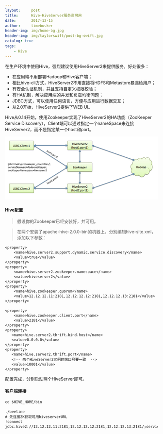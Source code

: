 ```yaml
---
layout:     post
title:      Hive-HiveServer服务高可用
date:       2017-12-15
author:     timebusker
header-img: img/home-bg.jpg
header-img: img/taylorswift/post-bg-swift.jpg
catalog: true
tags:
    - Hive
---
```


在生产环境中使用Hive，强烈建议使用HiveServer2来提供服务，好处很多：
- 在应用端不用部署Hadoop和Hive客户端；
- 相比hive-cli方式，HiveServer2不用直接将HDFS和Metastore暴漏给用户；
- 有安全认证机制，并且支持自定义权限校验；
- 有HA机制，解决应用端的并发和负载均衡问题；
- JDBC方式，可以使用任何语言，方便与应用进行数据交互；
- 从2.0开始，HiveServer2提供了WEB UI。

Hive从0.14开始，使用Zookeeper实现了HiveServer2的HA功能（ZooKeeper Service Discovery），Client端可以通过指定一个nameSpace来连接HiveServer2，而不是指定某一个host和port。

![HiveServer服务高可用](/img/hive/4.png)

#### Hive配置
> 假设你的Zookeeper已经安装好，并可用。

> 在两个安装了apache-hive-2.0.0-bin的机器上，分别编辑hive-site.xml，添加以下参数：

```
<property>
    <name>hive.server2.support.dynamic.service.discovery</name>
    <value>true</value>
</property>
<property>
    <name>hive.server2.zookeeper.namespace</name>
    <value>hiveserver2</value>
</property>
<property>
    <name>hive.zookeeper.quorum</name>
    <value>12.12.12.11:2181,12.12.12.12:2181,12.12.12.13:2181</value>
</property>
 
<property>
    <name>hive.zookeeper.client.port</name>
    <value>2181</value>
</property>
<property>
   <name>hive.server2.thrift.bind.host</name>
   <value>0.0.0.0</value>
</property>
<property>
   <name>hive.server2.thrift.port</name>
   <!-- 两个HiveServer2实例的端口号要一致  -->
   <value>10001</value>
</property>
```

配置完成，分别启动两个HiveServer即可。

#### 客户端连接

```
cd $HIVE_HOME/bin

./beeline
# 先连接ZK获取可用hiveserverURL
!connect jdbc:hive2://12.12.12.11:2181,12.12.12.12:2181,12.12.12.13:2181/;serviceDiscoveryMode=zooKeeper;zooKeeperNamespace=hiveserver2
```
